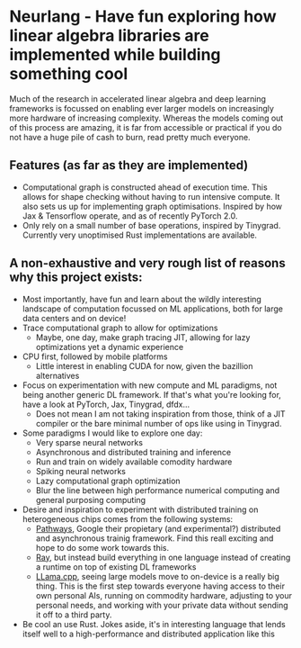 # Neurlang - Have fun exploring how linear algebra libraries are implemented while building something cool
Much of the research in accelerated linear algebra and deep learning frameworks is focussed on enabling ever larger models on increasingly more hardware of increasing complexity. Whereas the models coming out of this process are amazing, it is far from accessible or practical if you do not have a huge pile of cash to burn, read pretty much everyone.

## Features (as far as they are implemented)
- Computational graph is constructed ahead of execution time. This allows for shape checking without having to run intensive compute. It also sets us up for implementing graph optimisations. Inspired by how Jax & Tensorflow operate, and as of recently PyTorch 2.0.
- Only rely on a small number of base operations, inspired by Tinygrad. Currently very unoptimised Rust implementations are available.

## A non-exhaustive and very rough list of reasons why this project exists:
- Most importantly, have fun and learn about the wildly interesting landscape of computation focussed on ML applications, both for large data centers and on device!
- Trace computational graph to allow for optimizations
    - Maybe, one day, make graph tracing JIT, allowing for lazy optimizations yet a dynamic experience
- CPU first, followed by mobile platforms
    - Little interest in enabling CUDA for now, given the bazillion alternatives
- Focus on experimentation with new compute and ML paradigms, not being another generic DL framework. If that's what you're looking for, have a look at PyTorch, Jax, Tinygrad, dfdx...
    - Does not mean I am not taking inspiration from those, think of a JIT compiler or the bare minimal number of ops like using in Tinygrad.
- Some paradigms I would like to explore one day:
    - Very sparse neural networks
    - Asynchronous and distributed training and inference
    - Run and train on widely available comodity hardware
    - Spiking neural networks
    - Lazy computational graph optimization
    - Blur the line between high performance numerical computing and general purposing computing
- Desire and inspiration to experiment with distributed training on heterogeneous chips comes from the following systems:
    - [Pathways](https://arxiv.org/abs/2203.12533), Google their propietary (and experimental?) distributed and asynchronous trainig framework. Find this reall exciting and hope to do some work towards this.
    - [Ray](https://docs.ray.io/en/latest/train/train.html), but instead build everything in one language instead of creating a runtime on top of existing DL frameworks
    - [LLama.cpp](https://github.com/ggerganov/llama.cpp), seeing large models move to on-device is a really big thing. This is the first step towards everyone having access to their own personal AIs, running on commodity hardware, adjusting to your personal needs, and working with your private data without sending it off to a third party.
- Be cool an use Rust. Jokes aside, it's in interesting language that lends itself well to a high-performance and distributed application like this
